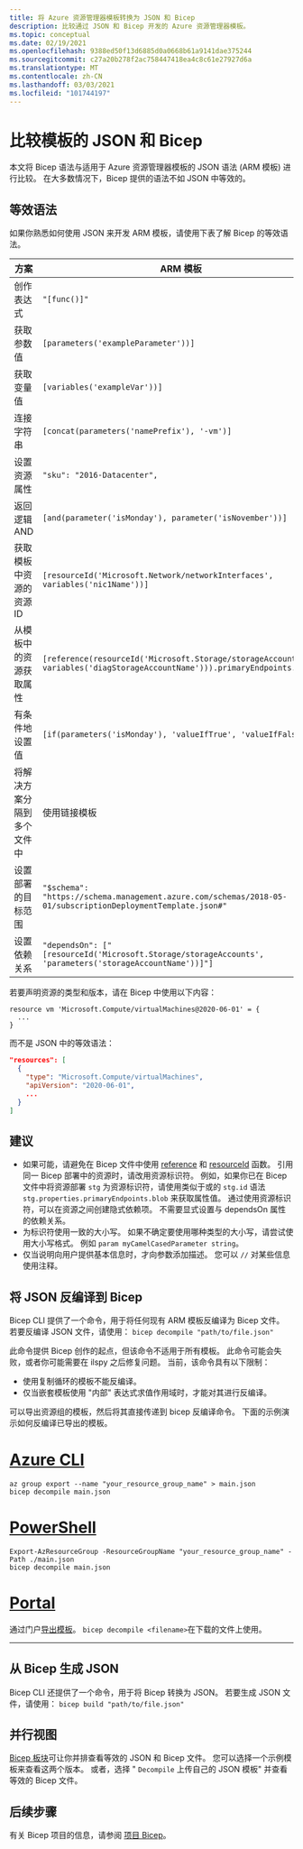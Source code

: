 ```yaml
---
title: 将 Azure 资源管理器模板转换为 JSON 和 Bicep
description: 比较通过 JSON 和 Bicep 开发的 Azure 资源管理器模板。
ms.topic: conceptual
ms.date: 02/19/2021
ms.openlocfilehash: 9388ed50f13d6885d0a0668b61a9141dae375244
ms.sourcegitcommit: c27a20b278f2ac758447418ea4c8c61e27927d6a
ms.translationtype: MT
ms.contentlocale: zh-CN
ms.lasthandoff: 03/03/2021
ms.locfileid: "101744197"
---
```

# <a name="comparing-json-and-bicep-for-templates"></a>比较模板的 JSON 和 Bicep

本文将 Bicep 语法与适用于 Azure 资源管理器模板的 JSON 语法 (ARM 模板) 进行比较。 在大多数情况下，Bicep 提供的语法不如 JSON 中等效的。

## <a name="syntax-equivalents"></a>等效语法

如果你熟悉如何使用 JSON 来开发 ARM 模板，请使用下表了解 Bicep 的等效语法。

| 方案 | ARM 模板 | Bicep |
| -------- | ------------ | ----- |
| 创作表达式 | `"[func()]"` | `func()` |
| 获取参数值 | `[parameters('exampleParameter'))]` | `exampleParameter` |
| 获取变量值 | `[variables('exampleVar'))]` | `exampleVar` |
| 连接字符串 | `[concat(parameters('namePrefix'), '-vm')]` | `'${namePrefix}-vm'` |
| 设置资源属性 | `"sku": "2016-Datacenter",` | `sku: '2016-Datacenter'` |
| 返回逻辑 AND | `[and(parameter('isMonday'), parameter('isNovember'))]` | `isMonday && isNovember` |
| 获取模板中资源的资源 ID | `[resourceId('Microsoft.Network/networkInterfaces', variables('nic1Name'))]` | `nic1.id` |
| 从模板中的资源获取属性 | `[reference(resourceId('Microsoft.Storage/storageAccounts', variables('diagStorageAccountName'))).primaryEndpoints.blob]` | `diagsAccount.properties.primaryEndpoints.blob` |
| 有条件地设置值 | `[if(parameters('isMonday'), 'valueIfTrue', 'valueIfFalse')]` | `isMonday ? 'valueIfTrue' : 'valueIfFalse'` |
| 将解决方案分隔到多个文件中 | 使用链接模板 | 使用模块 |
| 设置部署的目标范围 | `"$schema": "https://schema.management.azure.com/schemas/2018-05-01/subscriptionDeploymentTemplate.json#"` | `targetScope = 'subscription'` |
| 设置依赖关系 | `"dependsOn": ["[resourceId('Microsoft.Storage/storageAccounts', 'parameters('storageAccountName'))]"]` | 依赖依赖项的自动检测或手动设置依赖项 `dependsOn: [ stg ]` |

若要声明资源的类型和版本，请在 Bicep 中使用以下内容：

```bicep
resource vm 'Microsoft.Compute/virtualMachines@2020-06-01' = {
  ...
}
```

而不是 JSON 中的等效语法：

```json
"resources": [
  {
    "type": "Microsoft.Compute/virtualMachines",
    "apiVersion": "2020-06-01",
    ...
  }
]
```

## <a name="recommendations"></a>建议

* 如果可能，请避免在 Bicep 文件中使用 [reference](template-functions-resource.md#reference) 和 [resourceId](template-functions-resource.md#resourceid) 函数。 引用同一 Bicep 部署中的资源时，请改用资源标识符。 例如，如果你已在 Bicep 文件中将资源部署 `stg` 为资源标识符，请使用类似于或的 `stg.id` 语法 `stg.properties.primaryEndpoints.blob` 来获取属性值。 通过使用资源标识符，可以在资源之间创建隐式依赖项。 不需要显式设置与 dependsOn 属性的依赖关系。
* 为标识符使用一致的大小写。 如果不确定要使用哪种类型的大小写，请尝试使用大小写格式。 例如 `param myCamelCasedParameter string`。
* 仅当说明向用户提供基本信息时，才向参数添加描述。 您可以 `//` 对某些信息使用注释。

## <a name="decompile-json-to-bicep"></a>将 JSON 反编译到 Bicep

Bicep CLI 提供了一个命令，用于将任何现有 ARM 模板反编译为 Bicep 文件。 若要反编译 JSON 文件，请使用： `bicep decompile "path/to/file.json"`

此命令提供 Bicep 创作的起点，但该命令不适用于所有模板。 此命令可能会失败，或者你可能需要在 ilspy 之后修复问题。 当前，该命令具有以下限制：

* 使用复制循环的模板不能反编译。
* 仅当嵌套模板使用 "内部" 表达式求值作用域时，才能对其进行反编译。

可以导出资源组的模板，然后将其直接传递到 bicep 反编译命令。 下面的示例演示如何反编译已导出的模板。

# <a name="azure-cli"></a>[Azure CLI](#tab/azure-cli)

```azurecli
az group export --name "your_resource_group_name" > main.json
bicep decompile main.json
```

# <a name="powershell"></a>[PowerShell](#tab/azure-powershell)

```azurepowershell
Export-AzResourceGroup -ResourceGroupName "your_resource_group_name" -Path ./main.json
bicep decompile main.json
```

# <a name="portal"></a>[Portal](#tab/azure-portal)

通过门户[导出模板](export-template-portal.md)。 `bicep decompile <filename>`在下载的文件上使用。

---

## <a name="build-json-from-bicep"></a>从 Bicep 生成 JSON

Bicep CLI 还提供了一个命令，用于将 Bicep 转换为 JSON。 若要生成 JSON 文件，请使用： `bicep build "path/to/file.json"`

## <a name="side-by-side-view"></a>并行视图

[Bicep 板块](https://aka.ms/bicepdemo)可让你并排查看等效的 JSON 和 Bicep 文件。 您可以选择一个示例模板来查看这两个版本。 或者，选择 " `Decompile` 上传自己的 JSON 模板" 并查看等效的 Bicep 文件。

## <a name="next-steps"></a>后续步骤

有关 Bicep 项目的信息，请参阅 [项目 Bicep](https://github.com/Azure/bicep)。
